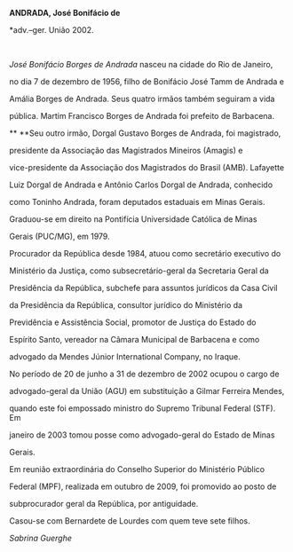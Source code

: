 **ANDRADA, José Bonifácio de**



\*adv.–ger. União 2002.



 



*José Bonifácio Borges de Andrada* nasceu na cidade do Rio de Janeiro,

no dia 7 de dezembro de 1956, filho de Bonifácio José Tamm de Andrada e

Amália Borges de Andrada. Seus quatro irmãos também seguiram a vida

pública. Martim Francisco Borges de Andrada foi prefeito de Barbacena.

** **Seu outro irmão, Dorgal Gustavo Borges de Andrada, foi magistrado,

presidente da Associação das Magistrados Mineiros (Amagis) e

vice-presidente da Associação dos Magistrados do Brasil (AMB). Lafayette

Luiz Dorgal de Andrada e Antônio Carlos Dorgal de Andrada, conhecido

como Toninho Andrada, foram deputados estaduais em Minas Gerais.



Graduou-se em direito na Pontifícia Universidade Católica de Minas

Gerais (PUC/MG), em 1979.



Procurador da República desde 1984, atuou como secretário executivo do

Ministério da Justiça, como subsecretário-geral da Secretaria Geral da

Presidência da República, subchefe para assuntos jurídicos da Casa Civil

da Presidência da República, consultor jurídico do Ministério da

Previdência e Assistência Social, promotor de Justiça do Estado do

Espírito Santo, vereador na Câmara Municipal de Barbacena e como

advogado da Mendes Júnior International Company, no Iraque.



No período de 20 de junho a 31 de dezembro de 2002 ocupou o cargo de

advogado-geral da União (AGU) em substituição a Gilmar Ferreira Mendes,

quando este foi empossado ministro do Supremo Tribunal Federal (STF). Em

janeiro de 2003 tomou posse como advogado-geral do Estado de Minas

Gerais.



Em reunião extraordinária do Conselho Superior do Ministério Público

Federal (MPF), realizada em outubro de 2009, foi promovido ao posto de

subprocurador geral da República, por antiguidade.  



Casou-se com Bernardete de Lourdes com quem teve sete filhos.



*Sabrina Guerghe*



 



